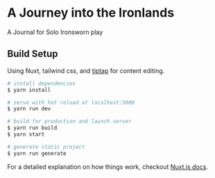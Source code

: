 # A Journey into the Ironlands

A Journal for Solo Ironsworn play

## Build Setup

Using Nuxt, tailwind css, and [tiptap](https://tiptap.scrumpy.io/) for content editing.

```bash
# install dependencies
$ yarn install

# serve with hot reload at localhost:3000
$ yarn run dev

# build for production and launch server
$ yarn run build
$ yarn start

# generate static project
$ yarn run generate
```

For a detailed explanation on how things work, checkout [Nuxt.js docs](https://nuxtjs.org).
